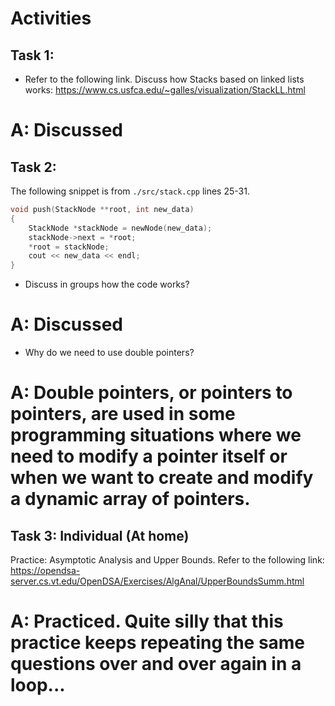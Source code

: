 # Activities

## Task 1:

- Refer to the following link. Discuss how Stacks based on linked lists works:
  https://www.cs.usfca.edu/~galles/visualization/StackLL.html
# A: Discussed

## Task 2:

The following snippet is from `./src/stack.cpp` lines 25-31.

```cpp
void push(StackNode **root, int new_data)
{
    StackNode *stackNode = newNode(new_data);
    stackNode->next = *root;
    *root = stackNode;
    cout << new_data << endl;
}
```

- Discuss in groups how the code works?
# A: Discussed
- Why do we need to use double pointers?
# A: Double pointers, or pointers to pointers, are used in some programming situations where we need to modify a pointer itself or when we want to create and modify a dynamic array of pointers.

## Task 3: Individual (At home)

Practice: Asymptotic Analysis and Upper Bounds. Refer to the following link:
https://opendsa-server.cs.vt.edu/OpenDSA/Exercises/AlgAnal/UpperBoundsSumm.html

# A: Practiced. Quite silly that this practice keeps repeating the same questions over and over again in a loop...